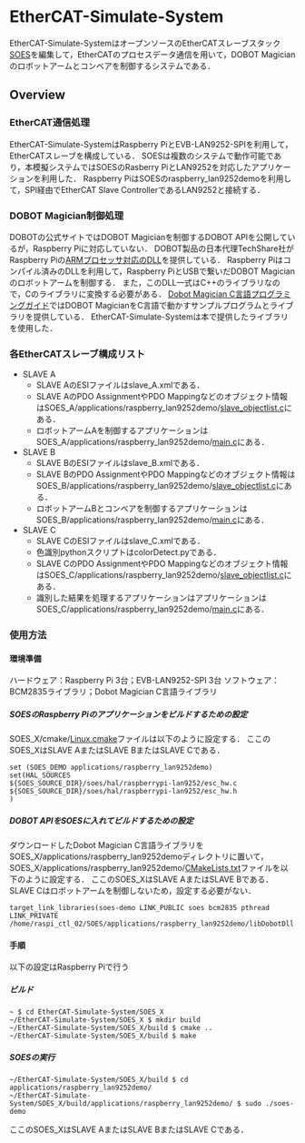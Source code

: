 # EtherCAT-Simulate-System
EtherCAT-Simulate-SystemはオープンソースのEtherCATスレーブスタック[SOES](https://github.com/OpenEtherCATsociety/SOES "SOES")を編集して，EtherCATのプロセスデータ通信を用いて，DOBOT Magicianのロボットアームとコンベアを制御するシステムである．

## Overview

### EtherCAT通信処理
EtherCAT-Simulate-SystemはRaspberry PiとEVB-LAN9252-SPIを利用して，EtherCATスレーブを構成している．
SOESは複数のシステムで動作可能であり，本模擬システムではSOESのRasberry PiとLAN9252を対応したアプリケーションを利用した．
Raspberry PiはSOESのraspberry_lan9252demoを利用して，SPI経由でEtherCAT Slave ControllerであるLAN9252と接続する．

### DOBOT Magician制御処理
DOBOTの公式サイトではDOBOT Magicianを制御するDOBOT APIを公開しているが，Raspberry Piに対応していない．
DOBOT製品の日本代理TechShare社がRaspberry Piの[ARMプロセッサ対応のDLL](https://techshare.co.jp/faq/dobot/magician/dobotmagician%E3%82%92raspberry-pi%E3%81%A7%E5%8B%95%E3%81%8B%E3%81%97%E3%81%9F%E3%81%84.html "dll")を提供している．
Raspberry Piはコンパイル済みのDLLを利用して，Raspberry PiとUSBで繋いだDOBOT Magicianのロボットアームを制御する．
また，このDLL一式はC++のライブラリなので，Cのライブラリに変換する必要がある．
[Dobot Magician C言語プログラミングガイド](https://www.physical-computing.jp/product/2136 "dobot_c")ではDOBOT MagicianをC言語で動かすサンプルプログラムとライブラリを提供している．
EtherCAT-Simulate-Systemは本で提供したライブラリを使用した．

### 各EtherCATスレーブ構成リスト
- SLAVE A
  - SLAVE AのESIファイルはslave_A.xmlである．
  - SLAVE AのPDO AssignmentやPDO Mappingなどのオブジェクト情報はSOES_A/applications/raspberry_lan9252demo/[slave_objectlist.c](https://github.com/akiyama-lab/EtherCAT-Simulate-System/blob/main/SOES_A/applications/raspberry_lan9252demo/slave_objectlist.c "a")にある．
  - ロボットアームAを制御するアプリケーションはSOES_A/applications/raspberry_lan9252demo/[main.c](https://github.com/akiyama-lab/EtherCAT-Simulate-System/blob/main/SOES_A/applications/raspberry_lan9252demo/main.c "a")にある．
- SLAVE B
  - SLAVE BのESIファイルはslave_B.xmlである．
  - SLAVE BのPDO AssignmentやPDO Mappingなどのオブジェクト情報はSOES_B/applications/raspberry_lan9252demo/[slave_objectlist.c](https://github.com/akiyama-lab/EtherCAT-Simulate-System/blob/main/SOES_B/applications/raspberry_lan9252demo/slave_objectlist.c "b")にある．
  - ロボットアームBとコンベアを制御するアプリケーションはSOES_B/applications/raspberry_lan9252demo/[main.c](https://github.com/akiyama-lab/EtherCAT-Simulate-System/blob/main/SOES_B/applications/raspberry_lan9252demo/main.c "b")にある．
- SLAVE C
  - SLAVE CのESIファイルはslave_C.xmlである．
  - 色識別pythonスクリプトはcolorDetect.pyである．
  - SLAVE CのPDO AssignmentやPDO Mappingなどのオブジェクト情報はSOES_C/applications/raspberry_lan9252demo/[slave_objectlist.c](https://github.com/akiyama-lab/EtherCAT-Simulate-System/blob/main/SOES_C/applications/raspberry_lan9252demo/slave_objectlist.c "c")にある．
  - 識別した結果を処理するアプリケーションはアプリケーションはSOES_C/applications/raspberry_lan9252demo/[main.c](https://github.com/akiyama-lab/EtherCAT-Simulate-System/blob/main/SOES_C/applications/raspberry_lan9252demo/main.c "c")にある．

### 使用方法
#### 環境準備
ハードウェア：Raspberry Pi 3台；EVB-LAN9252-SPI 3台
ソフトウェア：BCM2835ライブラリ；Dobot Magician C言語ライブラリ

##### SOESのRaspberry Piのアプリケーションをビルドするための設定
SOES_X/cmake/[Linux.cmake](https://github.com/akiyama-lab/EtherCAT-Simulate-System/blob/main/SOES_A/cmake/Linux.cmake)ファイルは以下のように設定する．
ここのSOES_XはSLAVE AまたはSLAVE BまたはSLAVE Cである．
```
set (SOES_DEMO applications/raspberry_lan9252demo)
set(HAL_SOURCES
${SOES_SOURCE_DIR}/soes/hal/raspberrypi-lan9252/esc_hw.c
${SOES_SOURCE_DIR}/soes/hal/raspberrypi-lan9252/esc_hw.h
)
```

##### DOBOT APIをSOESに入れてビルドするための設定
ダウンロードしたDobot Magician C言語ライブラリをSOES_X/applications/raspberry_lan9252demoディレクトリに置いて，SOES_X/applications/raspberry_lan9252demo/[CMakeLists.txt](https://github.com/akiyama-lab/EtherCAT-Simulate-System/blob/main/SOES_A/applications/raspberry_lan9252demo/CMakeLists.txt "cmake")ファイルを以下のように設定する．
ここのSOES_XはSLAVE AまたはSLAVE Bである．SLAVE Cはロボットアームを制御しないため，設定する必要がない．

```
target_link_libraries(soes-demo LINK_PUBLIC soes bcm2835 pthread LINK_PRIVATE /home/raspi_ctl_02/SOES/applications/raspberry_lan9252demo/libDobotDll.so)
```

#### 手順
以下の設定はRaspberry Piで行う
##### ビルド
```
~ $ cd EtherCAT-Simulate-System/SOES_X
~/EtherCAT-Simulate-System/SOES_X $ mkdir build
~/EtherCAT-Simulate-System/SOES_X/build $ cmake ..
~/EtherCAT-Simulate-System/SOES_X/build $ make
```

##### SOESの実行
```
~/EtherCAT-Simulate-System/SOES_X/build $ cd applications/raspberry_lan9252demo/
~/EtherCAT-Simulate-System/SOES_X/build/applications/raspberry_lan9252demo/ $ sudo ./soes-demo
```
ここのSOES_XはSLAVE AまたはSLAVE BまたはSLAVE Cである．
